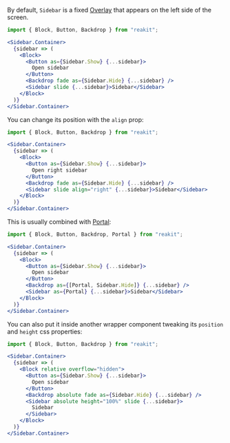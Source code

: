 By default, `Sidebar` is a fixed [Overlay](/components/overlay) that appears on the left side of the screen.

```jsx
import { Block, Button, Backdrop } from "reakit";

<Sidebar.Container>
  {sidebar => (
    <Block>
      <Button as={Sidebar.Show} {...sidebar}>
        Open sidebar
      </Button>
      <Backdrop fade as={Sidebar.Hide} {...sidebar} />
      <Sidebar slide {...sidebar}>Sidebar</Sidebar>
    </Block>
  )}
</Sidebar.Container>
```

You can change its position with the `align` prop:

```jsx
import { Block, Button, Backdrop } from "reakit";

<Sidebar.Container>
  {sidebar => (
    <Block>
      <Button as={Sidebar.Show} {...sidebar}>
        Open right sidebar
      </Button>
      <Backdrop fade as={Sidebar.Hide} {...sidebar} />
      <Sidebar slide align="right" {...sidebar}>Sidebar</Sidebar>
    </Block>
  )}
</Sidebar.Container>
```

This is usually combined with [Portal](/components/portal):

```jsx
import { Block, Button, Backdrop, Portal } from "reakit";

<Sidebar.Container>
  {sidebar => (
    <Block>
      <Button as={Sidebar.Show} {...sidebar}>
        Open sidebar
      </Button>
      <Backdrop as={[Portal, Sidebar.Hide]} {...sidebar} />
      <Sidebar as={Portal} {...sidebar}>Sidebar</Sidebar>
    </Block>
  )}
</Sidebar.Container>
```

You can also put it inside another wrapper component tweaking its `position` and `height` css properties:

```jsx
import { Block, Button, Backdrop } from "reakit";

<Sidebar.Container>
  {sidebar => (
    <Block relative overflow="hidden">
      <Button as={Sidebar.Show} {...sidebar}>
        Open sidebar
      </Button>
      <Backdrop absolute fade as={Sidebar.Hide} {...sidebar} />
      <Sidebar absolute height="100%" slide {...sidebar}>
        Sidebar
      </Sidebar>
    </Block>
  )}
</Sidebar.Container>
```